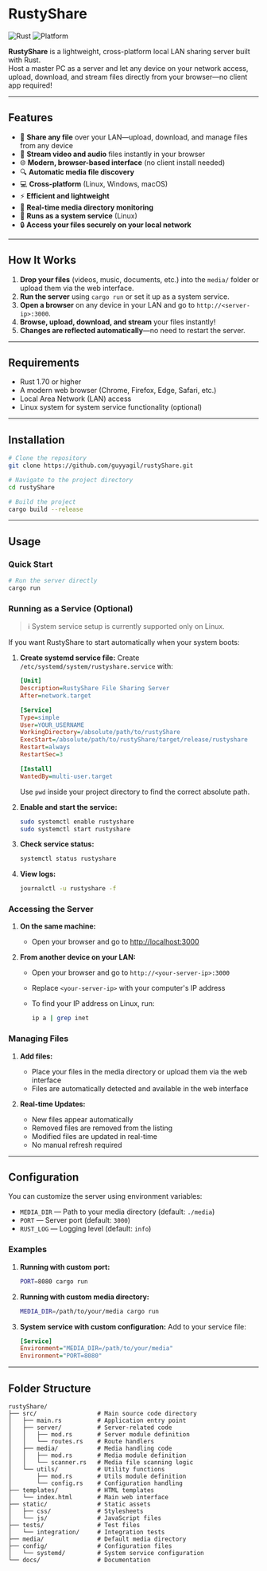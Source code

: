 # RustyShare

![Rust](https://img.shields.io/badge/Rust-Stable-orange?logo=rust)
![Platform](https://img.shields.io/badge/Platform-Linux%20%7C%20Windows%20%7C%20macOS-informational)

**RustyShare** is a lightweight, cross-platform local LAN sharing server built with Rust.  
Host a master PC as a server and let any device on your network access, upload, download, and stream files directly from your browser—no client app required!

---

## Features

* 📁 **Share any file** over your LAN—upload, download, and manage files from any device
* 🎥 **Stream video and audio** files instantly in your browser
* 🌐 **Modern, browser-based interface** (no client install needed)
* 🔍 **Automatic media file discovery**
* 💻 **Cross-platform** (Linux, Windows, macOS)
* ⚡ **Efficient and lightweight**
* 🔄 **Real-time media directory monitoring**
* 🚀 **Runs as a system service** (Linux)
* 🔒 **Access your files securely on your local network**

---

## How It Works

1. **Drop your files** (videos, music, documents, etc.) into the `media/` folder or upload them via the web interface.
2. **Run the server** using `cargo run` or set it up as a system service.
3. **Open a browser** on any device in your LAN and go to `http://<server-ip>:3000`.
4. **Browse, upload, download, and stream** your files instantly!
5. **Changes are reflected automatically**—no need to restart the server.

---

## Requirements

* Rust 1.70 or higher
* A modern web browser (Chrome, Firefox, Edge, Safari, etc.)
* Local Area Network (LAN) access
* Linux system for system service functionality (optional)

---

## Installation

```bash
# Clone the repository
git clone https://github.com/guyyagil/rustyShare.git

# Navigate to the project directory
cd rustyShare

# Build the project
cargo build --release
```

---

## Usage

### Quick Start

```bash
# Run the server directly
cargo run
```

### Running as a Service (Optional)

> ℹ️ System service setup is currently supported only on Linux.

If you want RustyShare to start automatically when your system boots:

1. **Create systemd service file:**
   Create `/etc/systemd/system/rustyshare.service` with:

   ```ini
   [Unit]
   Description=RustyShare File Sharing Server
   After=network.target

   [Service]
   Type=simple
   User=YOUR_USERNAME
   WorkingDirectory=/absolute/path/to/rustyShare
   ExecStart=/absolute/path/to/rustyShare/target/release/rustyshare
   Restart=always
   RestartSec=3

   [Install]
   WantedBy=multi-user.target
   ```

   Use `pwd` inside your project directory to find the correct absolute path.

2. **Enable and start the service:**

   ```bash
   sudo systemctl enable rustyshare
   sudo systemctl start rustyshare
   ```

3. **Check service status:**

   ```bash
   systemctl status rustyshare
   ```

4. **View logs:**

   ```bash
   journalctl -u rustyshare -f
   ```

### Accessing the Server

1. **On the same machine:**

   * Open your browser and go to [http://localhost:3000](http://localhost:3000)

2. **From another device on your LAN:**

   * Open your browser and go to `http://<your-server-ip>:3000`
   * Replace `<your-server-ip>` with your computer's IP address
   * To find your IP address on Linux, run:

     ```bash
     ip a | grep inet
     ```

### Managing Files

1. **Add files:**

   * Place your files in the media directory or upload them via the web interface
   * Files are automatically detected and available in the web interface

2. **Real-time Updates:**

   * New files appear automatically
   * Removed files are removed from the listing
   * Modified files are updated in real-time
   * No manual refresh required

---

## Configuration

You can customize the server using environment variables:

* `MEDIA_DIR` — Path to your media directory (default: `./media`)
* `PORT` — Server port (default: `3000`)
* `RUST_LOG` — Logging level (default: `info`)

### Examples

1. **Running with custom port:**

   ```bash
   PORT=8080 cargo run
   ```

2. **Running with custom media directory:**

   ```bash
   MEDIA_DIR=/path/to/your/media cargo run
   ```

3. **System service with custom configuration:**
   Add to your service file:

   ```ini
   [Service]
   Environment="MEDIA_DIR=/path/to/your/media"
   Environment="PORT=8080"
   ```

---

## Folder Structure

```text
rustyShare/
├── src/                 # Main source code directory
│   ├── main.rs          # Application entry point
│   ├── server/          # Server-related code
│   │   ├── mod.rs       # Server module definition
│   │   └── routes.rs    # Route handlers
│   ├── media/           # Media handling code
│   │   ├── mod.rs       # Media module definition
│   │   └── scanner.rs   # Media file scanning logic
│   └── utils/           # Utility functions
│       ├── mod.rs       # Utils module definition
│       └── config.rs    # Configuration handling
├── templates/           # HTML templates
│   └── index.html       # Main web interface
├── static/              # Static assets
│   ├── css/             # Stylesheets
│   └── js/              # JavaScript files
├── tests/               # Test files
│   └── integration/     # Integration tests
├── media/               # Default media directory
├── config/              # Configuration files
│   └── systemd/         # System service configuration
└── docs/                # Documentation
```
